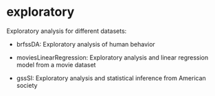 # exploratory
Exploratory analysis for different datasets:

  - brfssDA: Exploratory analysis of human behavior

  - moviesLinearRegression: Exploratory analysis and linear regression model from a movie dataset

  - gssSI: Exploratory analysis and statistical inference from American society

